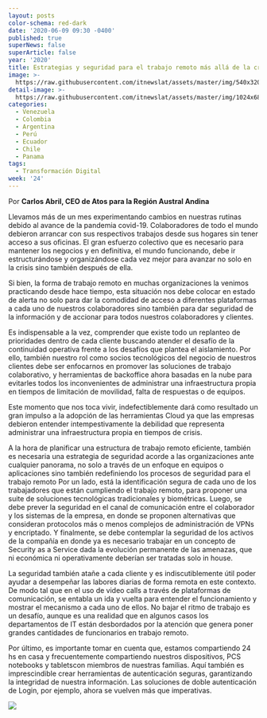 ```yaml
---
layout: posts
color-schema: red-dark
date: '2020-06-09 09:30 -0400'
published: true
superNews: false
superArticle: false
year: '2020'
title: Estrategias y seguridad para el trabajo remoto más allá de la crisis
image: >-
  https://raw.githubusercontent.com/itnewslat/assets/master/img/540x320/Carlos-Abril-2-p.jpg
detail-image: >-
  https://raw.githubusercontent.com/itnewslat/assets/master/img/1024x680/Carlos-Abril-2-g.jpg
categories:
  - Venezuela
  - Colombia
  - Argentina
  - Perú
  - Ecuador
  - Chile
  - Panama
tags:
  - Transformación Digital
week: '24'
---
```

Por **Carlos Abril, CEO de Atos para la Región Austral Andina**

Llevamos más de un mes experimentando cambios en nuestras rutinas debido al avance de la pandemia covid-19.  Colaboradores de todo el mundo debieron arrancar con sus respectivos trabajos desde sus hogares sin tener acceso a sus oficinas. El gran esfuerzo colectivo que es necesario para mantener los negocios y en definitiva, el mundo funcionando, debe ir estructurándose y organizándose cada vez mejor para avanzar no solo en la crisis sino también después de ella.

Si bien, la forma de trabajo remoto en muchas organizaciones la venimos practicando desde hace tiempo, esta situación nos debe colocar en estado de alerta no solo para dar la comodidad de acceso a diferentes plataformas a cada uno de nuestros colaboradores sino también para dar seguridad de la información y de accionar para todos nuestros colaboradores y clientes. 

Es indispensable a la vez, comprender que existe todo un replanteo de prioridades dentro de cada cliente buscando atender el desafío de la continuidad operativa frente a los desafíos que plantea el aislamiento. Por ello, también nuestro rol como socios tecnológicos del negocio de nuestros clientes debe ser enfocarnos en promover las soluciones de trabajo colaborativo, y herramientas de backoffice ahora basadas en la nube para evitarles todos los inconvenientes de administrar una infraestructura propia en tiempos de limitación de movilidad, falta de respuestas o de equipos. 

Este momento que nos toca vivir, indefectiblemente dará como resultado un gran impulso a la adopción de las herramientas Cloud ya que las empresas debieron entender intempestivamente la debilidad que representa administrar una infraestructura propia en tiempos de crisis.   
                                                             
A la hora de planificar una estructura de trabajo remoto eficiente, también es necesaria una estrategia de seguridad acorde a las organizaciones ante cualquier panorama,  no solo a través de un enfoque en equipos o aplicaciones sino también redefiniendo los procesos de seguridad para el trabajo remoto Por un lado, está la identificación segura de cada uno de los trabajadores que están cumpliendo el trabajo remoto, para proponer una suite de soluciones tecnológicas tradicionales y biométricas. Luego, se debe prever la seguridad en el canal de comunicación entre el colaborador y los sistemas de la empresa, en donde se proponen alternativas que consideran protocolos más o menos complejos de administración de VPNs y encriptado. Y finalmente, se debe contemplar la seguridad de los activos de la compañía en donde ya es necesario trabajar en un concepto de Security as a Service dada la evolución permanente de las amenazas, que ni económica ni operativamente deberían ser tratadas solo in house.

La seguridad también atañe a cada cliente y es indiscutiblemente útil poder ayudar a desempeñar las labores diarias de forma remota en este contexto. De modo tal que en el uso de video calls a través de plataformas de comunicación, se entabla un ida y vuelta para entender el funcionamiento y mostrar el mecanismo a cada uno de ellos. No bajar el ritmo de trabajo es un desafío, aunque es una realidad que en algunos casos los departamentos de IT están desbordados por la atención que genera poner grandes cantidades de funcionarios en trabajo remoto. 

Por último, es importante tomar en cuenta que, estamos compartiendo 24 hs en casa y frecuentemente compartiendo nuestros dispositivos, PCS notebooks y tabletscon miembros de nuestras familias. Aquí también es imprescindible crear herramientas de autenticación seguras, garantizando la integridad de nuestra información. Las soluciones de doble autenticación de Login, por ejemplo, ahora se vuelven más que imperativas.

<img src="https://tracker.metricool.com/c3po.jpg?hash=56f88a41e39ab42c063cc51676587a04"/>
